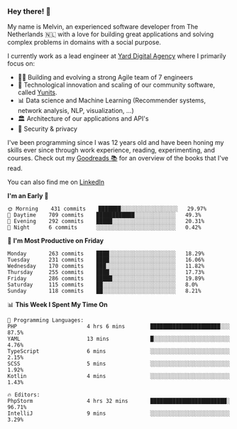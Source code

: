 ### Hey there! 👋

My name is Melvin, an experienced software developer from The Netherlands 🇳🇱 with a love for building great applications and solving complex problems in domains with a social purpose. 

I currently work as a lead engineer at [Yard Digital Agency](https://github.com/yardinternet) where I primarily focus on:

* 👏🏼 Building and evolving a strong Agile team of 7 engineers
* 🚀 Technological innovation and scaling of our community software, called [Yunits](https://www.yunits.com/).
* 📊 Data science and Machine Learning (Recommender systems, network analysis, NLP, visualization, ...)
* 🏛 Architecture of our applications and API's
* 🔐 Security & privacy

I've been programming since I was 12 years old and have been honing my skills ever since through work experience, reading, experimenting, and courses.
Check out my [Goodreads 📚](https://goodreads.com/melvinkoopmans) for an overview of the books that I've read. 

You can also find me on [LinkedIn](https://www.linkedin.com/in/melvinkoopmans)

<!--START_SECTION:waka-->
**I'm an Early 🐤** 

```text
🌞 Morning    431 commits    ███████░░░░░░░░░░░░░░░░░░   29.97% 
🌆 Daytime    709 commits    ████████████░░░░░░░░░░░░░   49.3% 
🌃 Evening    292 commits    █████░░░░░░░░░░░░░░░░░░░░   20.31% 
🌙 Night      6 commits      ░░░░░░░░░░░░░░░░░░░░░░░░░   0.42%

```
📅 **I'm Most Productive on Friday** 

```text
Monday       263 commits    ████░░░░░░░░░░░░░░░░░░░░░   18.29% 
Tuesday      231 commits    ████░░░░░░░░░░░░░░░░░░░░░   16.06% 
Wednesday    170 commits    ███░░░░░░░░░░░░░░░░░░░░░░   11.82% 
Thursday     255 commits    ████░░░░░░░░░░░░░░░░░░░░░   17.73% 
Friday       286 commits    █████░░░░░░░░░░░░░░░░░░░░   19.89% 
Saturday     115 commits    ██░░░░░░░░░░░░░░░░░░░░░░░   8.0% 
Sunday       118 commits    ██░░░░░░░░░░░░░░░░░░░░░░░   8.21%

```


📊 **This Week I Spent My Time On** 

```text
💬 Programming Languages: 
PHP                      4 hrs 6 mins        ██████████████████████░░░   87.5% 
YAML                     13 mins             █░░░░░░░░░░░░░░░░░░░░░░░░   4.76% 
TypeScript               6 mins              ░░░░░░░░░░░░░░░░░░░░░░░░░   2.15% 
SCSS                     5 mins              ░░░░░░░░░░░░░░░░░░░░░░░░░   1.92% 
Kotlin                   4 mins              ░░░░░░░░░░░░░░░░░░░░░░░░░   1.43%

🔥 Editors: 
PhpStorm                 4 hrs 32 mins       ████████████████████████░   96.71% 
IntelliJ                 9 mins              ░░░░░░░░░░░░░░░░░░░░░░░░░   3.29%

```


<!--END_SECTION:waka-->
